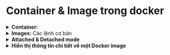 # Container & Image trong docker
<details>
  <summary>
  <b>Container: </b>
  </summary>
  
  + <b> Các lệnh cơ bản: </b>
      - `docker run -p localport:machineport image_id` : build container
      - `docker start contaienr_id/name` : run container
  + <b> Xóa 1 Container: </b>
      - Không thể xóa 1 container đang chạy -> docker stop container_id/container_name
      - Xóa 1-n: docker rm contgainer_id/container_name contgainer_id/container_name .....
  + <b> Xóa 1 Container tự động: </b>
      - `docker run -p localport:machineport -d --rm image_id`: Sẽ tự động xóa container này sau khi chạy xong  
      => phù hợp cho việc test
</details>

<details>
  <summary>
  <b>Images: </b>Các lệnh cơ bản 
  </summary>
  
  * `docker images` : xem các image
  * `docker rmi image_id` : xóa các image
      - Nếu container đang  sử dụng image đó -> xóa container trước
      - EX: ![Example Image](./image%20for%20note/img-confict-with-container.png)
  * `docker image prune` : xóa toàn bộ image
</details>


<details>
  <summary>
  <b>Attached & Detached mode </b>
  </summary>
  
  * When using the “run” command -> attached mode is default
  *	When using the “start” command -> detached mode is default

  * Attached: listening to the out put of that container

  * We can config to start/ run in our mode
     - `docker start –a/-d container-id/container-name`
     - `docker run –a/-d container-id/container-name`

  * We can run it in attatch mode with: 
     -	`docker attach container-id/container-name`

  * Or we can read the log of detached mode with: 
     - `docker logs container-id/container-name` ( we can see what was print )
     -	`docker logs –f container-id/container-name` ( we can see and listening )
</details>

<details>
  <summary>
  <b>Hiển thị thông tin chi tiết về một Docker image </b>
  </summary>
  
   * `docker image inspect <image_name_or_id>` : sử dụng để hiển thị thông tin chi tiết về một Docker image cụ thể.
   * Các thông tin bao gồm như :
      - ID của image
      - Tên và tag của image
      - Các lớp (layers) của image
      - Cấu hình của image (như môi trường, biến, lệnh khởi chạy mặc định, v.v.)
      - Dung lượng của image
      - Thông tin về các thông số build
</details>

   

